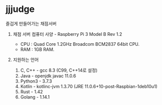 # jjjudge

즐겁게 만들어가는 채점서버

1. 채점 서버 컴퓨터 사양 - Raspberry Pi 3 Model B Rev 1.2
    - CPU : Quad Core 1.2GHz Broadcom BCM2837 64bit CPU.
    - RAM : 1GB RAM.

2. 지원하는 언어
    1) C, C++ - gcc 8.3 (C99, C++14로 설정)
    2) Java - openjdk javac 11.0.6
    3) Python3 - 3.7.3
    4) Kotlin - kotlinc-jvm 1.3.70 (JRE 11.0.6+10-post-Raspbian-1deb10u1)
    5) Rust - 1.42
    6) Golang - 1.14.1
